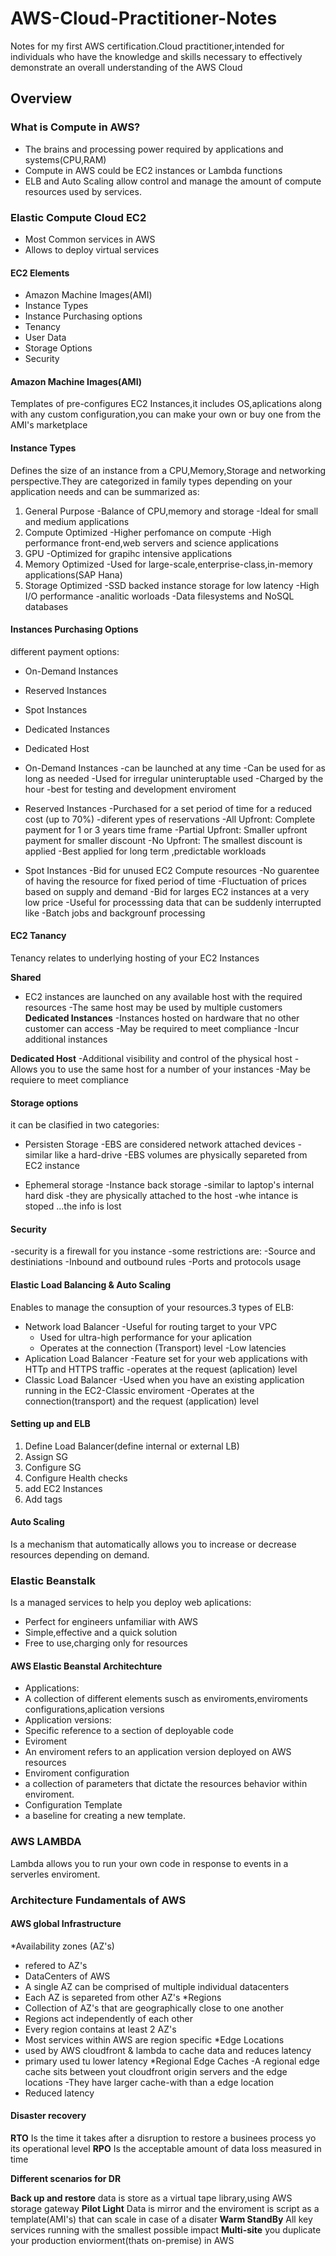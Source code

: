 # AWS-Cloud-Practitioner-Notes
Notes for my first AWS certification.Cloud practitioner,intended for individuals who have the knowledge and skills necessary to effectively demonstrate an overall understanding of the AWS Cloud

## Overview


### What is Compute in AWS?

* The brains and processing power required by applications and systems(CPU,RAM)
* Compute in AWS could be EC2 instances or Lambda functions
* ELB and Auto Scaling allow control and manage the amount of compute resources used by services.


 ### Elastic Compute Cloud EC2
 
 * Most Common services in AWS
 * Allows to deploy virtual services
 
#### EC2 Elements
* Amazon Machine Images(AMI)
* Instance Types 
* Instance Purchasing options
* Tenancy
* User Data
* Storage Options
* Security

#### Amazon Machine Images(AMI)
Templates of pre-configures EC2 Instances,it includes OS,aplications along with any custom configuration,you can make your own or buy one from the AMI's marketplace 

#### Instance Types
Defines the size of an instance from a CPU,Memory,Storage and networking perspective.They are categorized in family types depending on your application needs and can be summarized as:

1. General Purpose
 -Balance of CPU,memory and storage 
 -Ideal for small and medium applications
2. Compute Optimized 
 -Higher perfomance on compute
 -High performance front-end,web servers and science applications
3. GPU
 -Optimized for grapihc intensive applications
4. Memory Optimized 
 -Used for large-scale,enterprise-class,in-memory applications(SAP Hana)
5. Storage Optimized 
 -SSD backed instance storage for low latency
 -High I/O performance
 -analitic worloads
 -Data filesystems and NoSQL databases
 
#### Instances Purchasing Options 
different payment options:

* On-Demand Instances
* Reserved Instances
* Spot Instances
* Dedicated Instances
* Dedicated Host

* On-Demand Instances
 -can be launched at any time
 -Can be used for as long as needed
 -Used for irregular uninteruptable used
 -Charged by the hour
 -best for testing and development enviroment
* Reserved Instances
 -Purchased for a set period of time for a reduced cost (up to 70%)
 -diferent ypes of reservations
  -All Upfront: Complete payment for 1 or 3 years time frame
  -Partial Upfront: Smaller upfront payment for smaller discount
  -No Upfront: The smallest discount is applied
 -Best applied for long term ,predictable workloads
* Spot Instances
 -Bid for unused EC2 Compute resources
 -No guarentee of having the resource for fixed period of time
 -Fluctuation of prices based on supply and demand
 -Bid for larges EC2 instances at a very low price
 -Useful for processsing data that can be suddenly interrupted like
 -Batch jobs and backgrounf processing  

#### EC2 Tanancy
Tenancy relates to underlying hosting of your EC2 Instances

**Shared** 
- EC2 instances are launched on any available host with the required resources
-The same host may be used by multiple customers
**Dedicated Instances**
-Instances hosted on hardware that no other customer can access
-May be required to meet compliance
-Incur additional instances

**Dedicated Host**
-Additional visibility and control of the physical host
-Allows you to use the same host for a number of your instances
-May be requiere to meet compliance

#### Storage options 
it can be clasified in two categories:
* Persisten Storage 
 -EBS are considered network attached devices
 -similar like a hard-drive
 -EBS volumes are physically separeted from EC2 instance

* Ephemeral storage
 -Instance back storage
 -similar to laptop's internal hard disk
 -they are physically attached to the host
 -whe intance is stoped ...the info is lost

#### Security
 -security is a firewall for you instance
 -some restrictions are:
   -Source and destiniations
   -Inbound and outbound rules
   -Ports and protocols usage
 
 #### Elastic Load Balancing & Auto Scaling 
Enables to manage the consuption of your resources.3 types of ELB:
* Network load Balancer
  -Useful for routing target to your VPC 
  - Used for ultra-high performance for your aplication 
  - Operates at the connection (Transport) level
  -Low latencies
* Aplication Load Balancer
 -Feature set for your web applications with HTTp and HTTPS traffic
 -operates at the request (aplication) level
* Classic Load Balancer
 -Used when you have an existing application running in the EC2-Classic enviroment
 -Operates at the connection(transport) and the request (application) level
 
 #### Setting up and ELB
 1. Define Load Balancer(define internal or external LB)
 2. Assign SG
 3. Configure SG
 4. Configure Health checks
 5. add EC2 Instances
 6. Add tags
 
 #### Auto Scaling
Is a mechanism that automatically allows you to increase or decrease resources depending on demand.

### Elastic Beanstalk

Is a managed services to help you deploy web aplications:
* Perfect for engineers unfamiliar with AWS
* Simple,effective and a quick solution 
* Free to use,charging only for resources

#### AWS Elastic Beanstal Architechture

* Applications:
 * A collection of different elements susch as enviroments,enviroments configurations,aplication versions
* Application versions:
 * Specific reference to a section of deployable code
* Eviroment
 * An enviroment refers to an application version deployed on AWS resources
 * Enviroment configuration
  * a collection of parameters that dictate the resources behavior within enviroment.
* Configuration Template
 * a baseline for creating a new template.
 
 ### AWS LAMBDA
 Lambda allows you to run your own code in response to events in a serverles enviroment.
 


### Architecture Fundamentals of AWS 

#### AWS global Infrastructure

*Availability zones (AZ's)
 - refered to AZ's
 - DataCenters of AWS
 - A single AZ can be comprised of multiple individual datacenters
 - Each AZ is separeted from other AZ's
*Regions
 - Collection of AZ's that are geographically close to one another
 - Regions act independently of each other
 - Every region contains at least 2 AZ's
 - Most services within AWS are region specific
*Edge Locations 
 - used by AWS cloudfront & lambda to cache data and reduces latency
 - primary used tu lower latency
*Regional Edge Caches
 -A regional edge cache sits between yout cloudfront origin servers and the edge locations
 -They have larger cache-with than a edge location
 - Reduced latency
 
#### Disaster recovery 

**RTO**
Is the time it takes after a disruption to restore a businees process yo its operational level
**RPO**
Is the acceptable amount of data loss measured in time 

**Different scenarios for DR**

**Back up and restore**
data is store as a virtual tape library,using AWS storage gateway
**Pilot Light**
Data is mirror and the enviroment is script as a template(AMI's) that can scale in case of a disater
**Warm StandBy**
All key services running with the smallest possible impact
**Multi-site**
you duplicate your production enviorment(thats on-premise) in AWS

